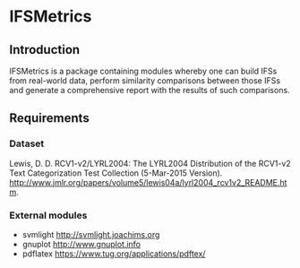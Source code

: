 # IFSMetrics

## Introduction
IFSMetrics is a package containing modules whereby one can build IFSs from real-world data, perform similarity comparisons between those IFSs and generate a comprehensive report with the results of such comparisons. 


## Requirements 
### Dataset
Lewis, D. D.  RCV1-v2/LYRL2004: The LYRL2004 Distribution of the RCV1-v2 Text Categorization Test Collection (5-Mar-2015 Version). http://www.jmlr.org/papers/volume5/lewis04a/lyrl2004_rcv1v2_README.htm. 

### External modules
- svmlight  http://svmlight.joachims.org
- gnuplot   http://www.gnuplot.info
- pdflatex  https://www.tug.org/applications/pdftex/

